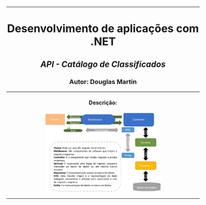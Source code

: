 <hr/>
<div align="center">
    <h1>Desenvolvimento de aplicações com .NET</h1>
    <h2><i>API - Catálogo de Classificados</i></h2>
    <h3>Autor: Douglas Martin</h3>   
    <hr/>
    <h4>Descrição:</h4> 
    <img src="./image.jpg" width="300">
</div>    
<hr/>
